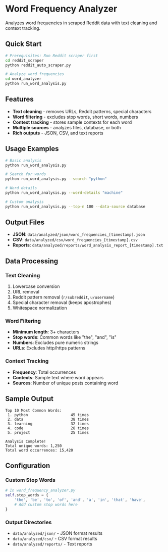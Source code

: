 # Word Frequency Analyzer

Analyzes word frequencies in scraped Reddit data with text cleaning and context tracking.

## Quick Start

```bash
# Prerequisites: Run Reddit scraper first
cd reddit_scraper
python reddit_auto_scraper.py

# Analyze word frequencies
cd word_analyzer
python run_word_analysis.py
```

## Features

- **Text cleaning** - removes URLs, Reddit patterns, special characters
- **Word filtering** - excludes stop words, short words, numbers
- **Context tracking** - stores sample contexts for each word
- **Multiple sources** - analyzes files, database, or both
- **Rich outputs** - JSON, CSV, and text reports

## Usage Examples

```bash
# Basic analysis
python run_word_analysis.py

# Search for words
python run_word_analysis.py --search "python"

# Word details
python run_word_analysis.py --word-details "machine"

# Custom analysis
python run_word_analysis.py --top-n 100 --data-source database
```

## Output Files

- **JSON**: `data/analyzed/json/word_frequencies_[timestamp].json`
- **CSV**: `data/analyzed/csv/word_frequencies_[timestamp].csv`
- **Reports**: `data/analyzed/reports/word_analysis_report_[timestamp].txt`

## Data Processing

### Text Cleaning
1. Lowercase conversion
2. URL removal
3. Reddit pattern removal (`r/subreddit`, `u/username`)
4. Special character removal (keeps apostrophes)
5. Whitespace normalization

### Word Filtering
- **Minimum length**: 3+ characters
- **Stop words**: Common words like "the", "and", "is"
- **Numbers**: Excludes pure numeric strings
- **URLs**: Excludes http/https patterns

### Context Tracking
- **Frequency**: Total occurrences
- **Contexts**: Sample text where word appears
- **Sources**: Number of unique posts containing word

## Sample Output

```
Top 10 Most Common Words:
 1. python                   45 times
 2. data                     38 times
 3. learning                 32 times
 4. code                     28 times
 5. project                  25 times

Analysis Complete!
Total unique words: 1,250
Total word occurrences: 15,420
```

## Configuration

### Custom Stop Words
```python
# In word_frequency_analyzer.py
self.stop_words = {
    'the', 'be', 'to', 'of', 'and', 'a', 'in', 'that', 'have',
    # Add custom stop words here
}
```

### Output Directories
- `data/analyzed/json/` - JSON format results
- `data/analyzed/csv/` - CSV format results
- `data/analyzed/reports/` - Text reports 